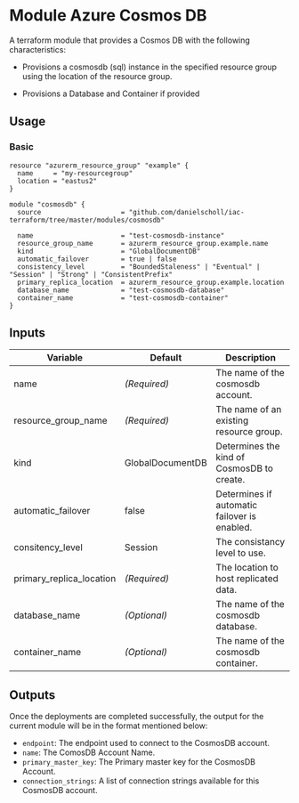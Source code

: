 # Module Azure Cosmos DB

A terraform module that provides a Cosmos DB with the following characteristics:

- Provisions a cosmosdb (sql) instance in the specified resource group using the location of the resource group.

- Provisions a Database and Container if provided


## Usage

### Basic

```
resource "azurerm_resource_group" "example" {
  name     = "my-resourcegroup"
  location = "eastus2"
}

module "cosmosdb" {
  source                    = "github.com/danielscholl/iac-terraform/tree/master/modules/cosmosdb"

  name                      = "test-cosmosdb-instance"
  resource_group_name       = azurerm_resource_group.example.name
  kind                      = "GlobalDocumentDB"
  automatic_failover        = true | false
  consistency_level         = "BoundedStaleness" | "Eventual" | "Session" | "Strong" | "ConsistentPrefix"
  primary_replica_location  = azurerm_resource_group.example.location
  database_name             = "test-cosmosdb-database"
  container_name            = "test-cosmosdb-container"
}
```

## Inputs

| Variable                      | Default                              | Description                          | 
| ----------------------------- | ------------------------------------ | ------------------------------------ |
| name                          | _(Required)_                         | The name of the cosmosdb account.    |
| resource_group_name           | _(Required)_                         | The name of an existing resource group. |
| kind                          | GlobalDocumentDB                     | Determines the kind of CosmosDB to create. |
| automatic_failover            | false                                | Determines if automatic failover is enabled. |
| consitency_level              | Session                              | The consistancy level to use.        |
| primary_replica_location      | _(Required)_                         | The location to host replicated data.|
| database_name                 | _(Optional)_                         | The name of the cosmosdb database.   |
| container_name                | _(Optional)_                         | The name of the cosmosdb container.  |


## Outputs

Once the deployments are completed successfully, the output for the current module will be in the format mentioned below:

- `endpoint`: The endpoint used to connect to the CosmosDB account.
- `name`: The ComosDB Account Name.
- `primary_master_key`: The Primary master key for the CosmosDB Account.
- `connection_strings`: A list of connection strings available for this CosmosDB account.

